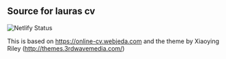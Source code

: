 ## Source for lauras cv

![Netlify Status](https://api.netlify.com/api/v1/badges/432ab096-eb7a-4749-b60a-0aa4428de9ac/deploy-status)


This is based on https://online-cv.webjeda.com and the theme by Xiaoying Riley (http://themes.3rdwavemedia.com/)
